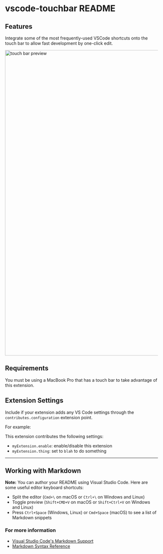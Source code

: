 # vscode-touchbar README


## Features

Integrate some of the most frequently-used VSCode shortcuts onto the touch bar to allow fast development by one-click edit.

<img width="1004" alt="touch bar preview" src="https://user-images.githubusercontent.com/19609845/126685982-1760e014-eb84-491e-925d-2d9c1cdbf3b2.png">

## Requirements

You must be using a MacBook Pro that has a touch bar to take advantage of this extension.

## Extension Settings

Include if your extension adds any VS Code settings through the `contributes.configuration` extension point.

For example:

This extension contributes the following settings:

* `myExtension.enable`: enable/disable this extension
* `myExtension.thing`: set to `blah` to do something

-----------------------------------------------------------------------------------------------------------

## Working with Markdown

**Note:** You can author your README using Visual Studio Code.  Here are some useful editor keyboard shortcuts:

* Split the editor (`Cmd+\` on macOS or `Ctrl+\` on Windows and Linux)
* Toggle preview (`Shift+CMD+V` on macOS or `Shift+Ctrl+V` on Windows and Linux)
* Press `Ctrl+Space` (Windows, Linux) or `Cmd+Space` (macOS) to see a list of Markdown snippets

### For more information

* [Visual Studio Code's Markdown Support](http://code.visualstudio.com/docs/languages/markdown)
* [Markdown Syntax Reference](https://help.github.com/articles/markdown-basics/)
